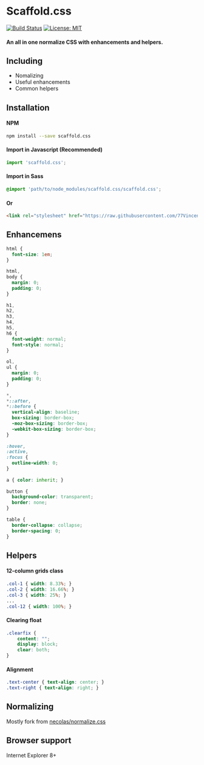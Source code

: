 # Scaffold.css

[![Build Status](https://travis-ci.org/77Vincent/scaffold.css.svg?branch=master)](https://travis-ci.org/77Vincent/scaffold.css)
[![License: MIT](https://img.shields.io/badge/License-MIT-yellow.svg)](https://opensource.org/licenses/MIT)

#### An all in one normalize CSS with enhancements and helpers.
## Including

* Nomalizing
* Useful enhancements
* Common helpers

## Installation
#### NPM

```sh
npm install --save scaffold.css
```

#### Import in Javascript (Recommended)

```js
import 'scaffold.css';
```

#### Import in Sass

```scss
@import 'path/to/node_modules/scaffold.css/scaffold.css';
```

#### Or

```html
<link rel="stylesheet" href="https://raw.githubusercontent.com/77Vincent/scaffold.css/master/scaffold.css">
```

## Enhancemens

```css
html {
  font-size: 1em;
}
 
html,
body {                                                                                                                                                        
  margin: 0;
  padding: 0;
}
 
h1,
h2,
h3,
h4,
h5,
h6 {
  font-weight: normal;
  font-style: normal;
}
 
ol,
ul {
  margin: 0;
  padding: 0;
}

*,
*::after,
*::before {
  vertical-align: baseline;
  box-sizing: border-box;
  -moz-box-sizing: border-box;
  -webkit-box-sizing: border-box;
}
 
:hover,
:active,                                                                                                                                                      
:focus {
  outline-width: 0;
}
 
a { color: inherit; }
 
button {
  background-color: transparent;
  border: none;
}
 
table {
  border-collapse: collapse;
  border-spacing: 0;
}
```

## Helpers

#### 12-column grids class
```css
.col-1 { width: 8.33%; }
.col-2 { width: 16.66%; }
.col-3 { width: 25%; }
...
.col-12 { width: 100%; }
```

#### Clearing float
```css
.clearfix {
    content: "";
    display: block;
    clear: both;
}
```

#### Alignment
```css
.text-center { text-align: center; }
.text-right { text-align: right; }
```

## Normalizing
Mostly fork from <a href="https://github.com/necolas/normalize.css">necolas/normalize.css</a>

## Browser support
Internet Explorer 8+
